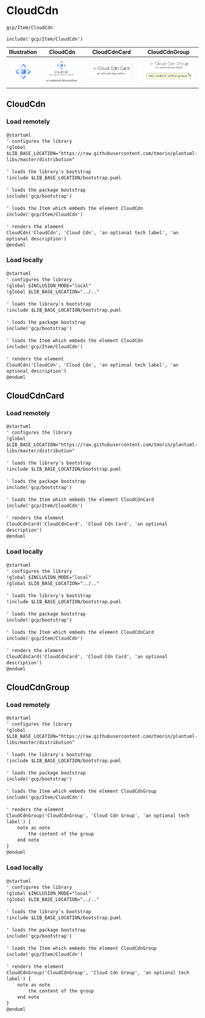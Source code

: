 # CloudCdn


```text
gcp/Item/CloudCdn
```

```text
include('gcp/Item/CloudCdn')
```



| Illustration | CloudCdn | CloudCdnCard | CloudCdnGroup |
| :---: | :---: | :---: | :---: |
| ![illustration for Illustration](../../gcp/Item/CloudCdn.png) | ![illustration for CloudCdn](../../gcp/Item/CloudCdn.Local.png) | ![illustration for CloudCdnCard](../../gcp/Item/CloudCdnCard.Local.png) | ![illustration for CloudCdnGroup](../../gcp/Item/CloudCdnGroup.Local.png) |




## CloudCdn

### Load remotely
```plantuml
@startuml
' configures the library
!global $LIB_BASE_LOCATION="https://raw.githubusercontent.com/tmorin/plantuml-libs/master/distribution"

' loads the library's bootstrap
!include $LIB_BASE_LOCATION/bootstrap.puml

' loads the package bootstrap
include('gcp/bootstrap')

' loads the Item which embeds the element CloudCdn
include('gcp/Item/CloudCdn')

' renders the element
CloudCdn('CloudCdn', 'Cloud Cdn', 'an optional tech label', 'an optional description')
@enduml
```

### Load locally
```plantuml
@startuml
' configures the library
!global $INCLUSION_MODE="local"
!global $LIB_BASE_LOCATION="../.."

' loads the library's bootstrap
!include $LIB_BASE_LOCATION/bootstrap.puml

' loads the package bootstrap
include('gcp/bootstrap')

' loads the Item which embeds the element CloudCdn
include('gcp/Item/CloudCdn')

' renders the element
CloudCdn('CloudCdn', 'Cloud Cdn', 'an optional tech label', 'an optional description')
@enduml
```

## CloudCdnCard

### Load remotely
```plantuml
@startuml
' configures the library
!global $LIB_BASE_LOCATION="https://raw.githubusercontent.com/tmorin/plantuml-libs/master/distribution"

' loads the library's bootstrap
!include $LIB_BASE_LOCATION/bootstrap.puml

' loads the package bootstrap
include('gcp/bootstrap')

' loads the Item which embeds the element CloudCdnCard
include('gcp/Item/CloudCdn')

' renders the element
CloudCdnCard('CloudCdnCard', 'Cloud Cdn Card', 'an optional description')
@enduml
```

### Load locally
```plantuml
@startuml
' configures the library
!global $INCLUSION_MODE="local"
!global $LIB_BASE_LOCATION="../.."

' loads the library's bootstrap
!include $LIB_BASE_LOCATION/bootstrap.puml

' loads the package bootstrap
include('gcp/bootstrap')

' loads the Item which embeds the element CloudCdnCard
include('gcp/Item/CloudCdn')

' renders the element
CloudCdnCard('CloudCdnCard', 'Cloud Cdn Card', 'an optional description')
@enduml
```

## CloudCdnGroup

### Load remotely
```plantuml
@startuml
' configures the library
!global $LIB_BASE_LOCATION="https://raw.githubusercontent.com/tmorin/plantuml-libs/master/distribution"

' loads the library's bootstrap
!include $LIB_BASE_LOCATION/bootstrap.puml

' loads the package bootstrap
include('gcp/bootstrap')

' loads the Item which embeds the element CloudCdnGroup
include('gcp/Item/CloudCdn')

' renders the element
CloudCdnGroup('CloudCdnGroup', 'Cloud Cdn Group', 'an optional tech label') {
    note as note
        the content of the group
    end note
}
@enduml
```

### Load locally
```plantuml
@startuml
' configures the library
!global $INCLUSION_MODE="local"
!global $LIB_BASE_LOCATION="../.."

' loads the library's bootstrap
!include $LIB_BASE_LOCATION/bootstrap.puml

' loads the package bootstrap
include('gcp/bootstrap')

' loads the Item which embeds the element CloudCdnGroup
include('gcp/Item/CloudCdn')

' renders the element
CloudCdnGroup('CloudCdnGroup', 'Cloud Cdn Group', 'an optional tech label') {
    note as note
        the content of the group
    end note
}
@enduml
```

